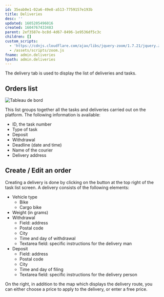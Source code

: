 ```yaml
---
id: 35eab0e1-02a6-49e8-a513-7759157e193b
title: Deliveries
desc: ''
updated: 1605205496016
created: 1604767433483
parent: 2ef3587e-bc8d-4d67-8496-1e9536df5c3c
children: []
custom_scripts:
  - 'https://cdnjs.cloudflare.com/ajax/libs/jquery-zoom/1.7.21/jquery.zoom.min.js'
  - /assets/scripts/zoom.js
fname: admin.deliveries
hpath: admin.deliveries
---
```

The delivery tab is used to display the list of deliveries and tasks.

## Orders list

<span class="zoomable">![Tableau de bord](coopcycle-docs/assets/images/livraisons_fr.png)</span>

This list groups together all the tasks and deliveries carried out on the platform. The following information is available:

- ID, the task number
- Type of task
- Deposit
- Withdrawal
- Deadline (date and time)
- Name of the courier
- Delivery address

## Create / Edit an order

Creating a delivery is done by clicking on the button at the top right of the task list screen. A delivery consists of the following elements:

- Vehicle type
  - Bike
  - Cargo bike
- Weight (in grams)
- Withdrawal
  - Field: address
  - Postal code
  - City
  - Time and day of withdrawal
  - Textarea field: specific instructions for the delivery man
- Deposit
  - Field: address
  - Postal code
  - City
  - Time and day of filing
  - Textarea field: specific instructions for the delivery person

On the right, in addition to the map which displays the delivery route, you can either choose a price to apply to the delivery, or enter a free price.

